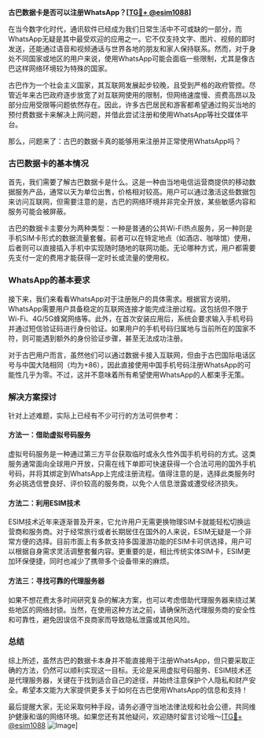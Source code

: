 **古巴数据卡是否可以注册WhatsApp？[[TG💪+ @esim1088](https://t.me/s/esim1088)]**

在当今数字化时代，通讯软件已经成为我们日常生活中不可或缺的一部分，而WhatsApp无疑是其中最受欢迎的应用之一。它不仅支持文字、图片、视频的即时发送，还能通过语音和视频通话与世界各地的朋友和家人保持联系。然而，对于身处不同国家或地区的用户来说，使用WhatsApp可能会面临一些限制，尤其是像古巴这样网络环境较为特殊的国家。

古巴作为一个社会主义国家，其互联网发展起步较晚，且受到严格的政府管控。尽管近年来古巴政府逐步放宽了对互联网使用的限制，但网络速度慢、资费高昂以及部分应用受限等问题依然存在。因此，许多古巴居民和游客都希望通过购买当地的预付费数据卡来解决上网问题，并借此尝试注册和使用WhatsApp等社交媒体平台。

那么，问题来了：古巴的数据卡真的能够用来注册并正常使用WhatsApp吗？

### 古巴数据卡的基本情况

首先，我们需要了解古巴数据卡是什么。这是一种由当地电信运营商提供的移动数据服务产品，通常以天为单位出售，价格相对较高。用户可以通过激活这些数据包来访问互联网，但需要注意的是，古巴的网络环境并非完全开放，某些敏感内容和服务可能会被屏蔽。

古巴的数据卡主要分为两种类型：一种是普通的公共Wi-Fi热点服务，另一种则是手机SIM卡形式的数据流量套餐。前者可以在特定地点（如酒店、咖啡馆）使用，后者则可以直接插入手机中实现随时随地的联网功能。无论哪种方式，用户都需要先支付一定的费用才能获得一定时长或流量的使用权。

### WhatsApp的基本要求

接下来，我们来看看WhatsApp对于注册账户的具体需求。根据官方说明，WhatsApp需要用户具备稳定的互联网连接才能完成注册过程。这包括但不限于Wi-Fi、4G/5G蜂窝网络等。此外，在首次安装应用后，系统会要求输入手机号码并通过短信验证码进行身份验证。如果用户的手机号码归属地与当前所在的国家不符，则可能遇到额外的身份验证步骤，甚至无法成功注册。

对于古巴用户而言，虽然他们可以通过数据卡接入互联网，但由于古巴国际电话区号与中国大陆相同（均为+86），因此直接使用中国手机号码注册WhatsApp的可能性几乎为零。不过，这并不意味着所有希望使用WhatsApp的人都束手无策。

### 解决方案探讨

针对上述难题，实际上已经有不少可行的方法可供参考：

#### 方法一：借助虚拟号码服务
虚拟号码服务是一种通过第三方平台获取临时或永久性外国手机号码的方式。这类服务通常面向全球用户开放，只需在线下单即可快速获得一个合法可用的国外手机号码，并将其绑定到WhatsApp上完成注册流程。值得注意的是，选择此类服务时务必挑选信誉良好、评价较高的服务商，以免个人信息泄露或遭受经济损失。

#### 方法二：利用ESIM技术
ESIM技术近年来逐渐普及开来，它允许用户无需更换物理SIM卡就能轻松切换运营商和服务商。对于经常旅行或者长期居住在国外的人来说，ESIM无疑是一个非常方便的选择。目前市面上有多款支持多国漫游功能的ESIM卡可供选择，用户可以根据自身需求灵活调整套餐内容。更重要的是，相比传统实体SIM卡，ESIM更加环保便捷，同时也减少了携带多个设备带来的麻烦。

#### 方法三：寻找可靠的代理服务器
如果不想花费太多时间研究复杂的解决方案，也可以考虑借助代理服务器来绕过某些地区的网络封锁。当然，在使用这种方法之前，请确保所选代理服务商的安全性和可靠性，避免因误信不良商家而导致隐私泄露或其他风险。

### 总结

综上所述，虽然古巴的数据卡本身并不能直接用于注册WhatsApp，但只要采取正确的方法，仍然可以顺利实现这一目标。无论是采用虚拟号码服务、ESIM技术还是代理服务器，关键在于找到适合自己的途径，并始终注意保护个人隐私和财产安全。希望本文能为大家提供更多关于如何在古巴使用WhatsApp的信息和支持！

最后提醒大家，无论采取何种手段，请务必遵守当地法律法规和社会公德，共同维护健康和谐的网络环境。如果您还有其他疑问，欢迎随时留言讨论哦～[[TG💪+ @esim1088](https://t.me/s/esim1088) ![Image](https://i.postimg.cc/4NQfJmqS/Snipaste-2025-05-13-00-14-12.png)]
